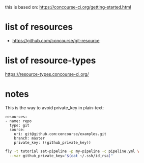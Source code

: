 this is based on:
https://concourse-ci.org/getting-started.html

# list of resources
* https://github.com/concourse/git-resource



# list of resource-types
https://resource-types.concourse-ci.org/

# notes

This is the way to avoid private_key in plain-text:

```
resources:
- name: repo
  type: git
  source:
    uri: git@github.com:concourse/examples.git
    branch: master
    private_key: ((github_private_key))
```

```bash
fly -t tutorial set-pipeline -p my-pipeline -c pipeline.yml \
  --var github_private_key="$(cat ~/.ssh/id_rsa)"
```
